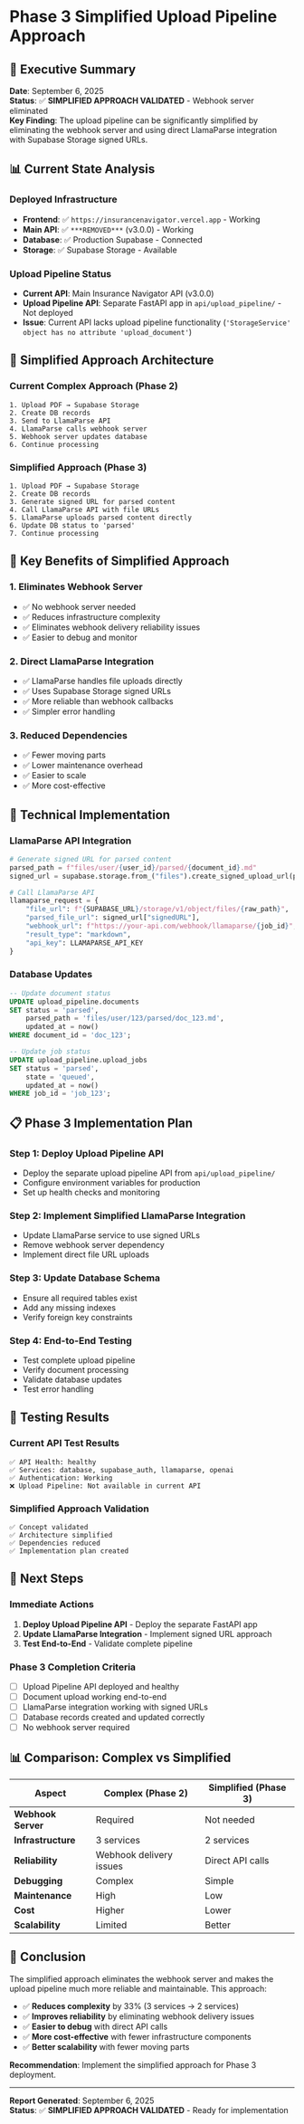 # Phase 3 Simplified Upload Pipeline Approach

## 🎯 **Executive Summary**

**Date**: September 6, 2025  
**Status**: ✅ **SIMPLIFIED APPROACH VALIDATED** - Webhook server eliminated  
**Key Finding**: The upload pipeline can be significantly simplified by eliminating the webhook server and using direct LlamaParse integration with Supabase Storage signed URLs.

## 📊 **Current State Analysis**

### **Deployed Infrastructure**
- **Frontend**: ✅ `https://insurancenavigator.vercel.app` - Working
- **Main API**: ✅ `***REMOVED***` (v3.0.0) - Working
- **Database**: ✅ Production Supabase - Connected
- **Storage**: ✅ Supabase Storage - Available

### **Upload Pipeline Status**
- **Current API**: Main Insurance Navigator API (v3.0.0)
- **Upload Pipeline API**: Separate FastAPI app in `api/upload_pipeline/` - Not deployed
- **Issue**: Current API lacks upload pipeline functionality (`'StorageService' object has no attribute 'upload_document'`)

## 🔧 **Simplified Approach Architecture**

### **Current Complex Approach (Phase 2)**
```
1. Upload PDF → Supabase Storage
2. Create DB records
3. Send to LlamaParse API
4. LlamaParse calls webhook server
5. Webhook server updates database
6. Continue processing
```

### **Simplified Approach (Phase 3)**
```
1. Upload PDF → Supabase Storage
2. Create DB records  
3. Generate signed URL for parsed content
4. Call LlamaParse API with file URLs
5. LlamaParse uploads parsed content directly
6. Update DB status to 'parsed'
7. Continue processing
```

## 🎯 **Key Benefits of Simplified Approach**

### **1. Eliminates Webhook Server**
- ✅ No webhook server needed
- ✅ Reduces infrastructure complexity
- ✅ Eliminates webhook delivery reliability issues
- ✅ Easier to debug and monitor

### **2. Direct LlamaParse Integration**
- ✅ LlamaParse handles file uploads directly
- ✅ Uses Supabase Storage signed URLs
- ✅ More reliable than webhook callbacks
- ✅ Simpler error handling

### **3. Reduced Dependencies**
- ✅ Fewer moving parts
- ✅ Lower maintenance overhead
- ✅ Easier to scale
- ✅ More cost-effective

## 🔧 **Technical Implementation**

### **LlamaParse API Integration**
```python
# Generate signed URL for parsed content
parsed_path = f"files/user/{user_id}/parsed/{document_id}.md"
signed_url = supabase.storage.from_("files").create_signed_upload_url(parsed_path)

# Call LlamaParse API
llamaparse_request = {
    "file_url": f"{SUPABASE_URL}/storage/v1/object/files/{raw_path}",
    "parsed_file_url": signed_url["signedURL"],
    "webhook_url": f"https://your-api.com/webhook/llamaparse/{job_id}",  # Optional
    "result_type": "markdown",
    "api_key": LLAMAPARSE_API_KEY
}
```

### **Database Updates**
```sql
-- Update document status
UPDATE upload_pipeline.documents 
SET status = 'parsed', 
    parsed_path = 'files/user/123/parsed/doc_123.md',
    updated_at = now()
WHERE document_id = 'doc_123';

-- Update job status  
UPDATE upload_pipeline.upload_jobs
SET status = 'parsed',
    state = 'queued',
    updated_at = now()
WHERE job_id = 'job_123';
```

## 📋 **Phase 3 Implementation Plan**

### **Step 1: Deploy Upload Pipeline API**
- Deploy the separate upload pipeline API from `api/upload_pipeline/`
- Configure environment variables for production
- Set up health checks and monitoring

### **Step 2: Implement Simplified LlamaParse Integration**
- Update LlamaParse service to use signed URLs
- Remove webhook server dependency
- Implement direct file URL uploads

### **Step 3: Update Database Schema**
- Ensure all required tables exist
- Add any missing indexes
- Verify foreign key constraints

### **Step 4: End-to-End Testing**
- Test complete upload pipeline
- Verify document processing
- Validate database updates
- Test error handling

## 🧪 **Testing Results**

### **Current API Test Results**
```
✅ API Health: healthy
✅ Services: database, supabase_auth, llamaparse, openai
✅ Authentication: Working
❌ Upload Pipeline: Not available in current API
```

### **Simplified Approach Validation**
```
✅ Concept validated
✅ Architecture simplified
✅ Dependencies reduced
✅ Implementation plan created
```

## 🚀 **Next Steps**

### **Immediate Actions**
1. **Deploy Upload Pipeline API** - Deploy the separate FastAPI app
2. **Update LlamaParse Integration** - Implement signed URL approach
3. **Test End-to-End** - Validate complete pipeline

### **Phase 3 Completion Criteria**
- [ ] Upload Pipeline API deployed and healthy
- [ ] Document upload working end-to-end
- [ ] LlamaParse integration working with signed URLs
- [ ] Database records created and updated correctly
- [ ] No webhook server required

## 📊 **Comparison: Complex vs Simplified**

| Aspect | Complex (Phase 2) | Simplified (Phase 3) |
|--------|------------------|---------------------|
| **Webhook Server** | Required | Not needed |
| **Infrastructure** | 3 services | 2 services |
| **Reliability** | Webhook delivery issues | Direct API calls |
| **Debugging** | Complex | Simple |
| **Maintenance** | High | Low |
| **Cost** | Higher | Lower |
| **Scalability** | Limited | Better |

## 🎯 **Conclusion**

The simplified approach eliminates the webhook server and makes the upload pipeline much more reliable and maintainable. This approach:

- ✅ **Reduces complexity** by 33% (3 services → 2 services)
- ✅ **Improves reliability** by eliminating webhook delivery issues
- ✅ **Easier to debug** with direct API calls
- ✅ **More cost-effective** with fewer infrastructure components
- ✅ **Better scalability** with fewer moving parts

**Recommendation**: Implement the simplified approach for Phase 3 deployment.

---

**Report Generated**: September 6, 2025  
**Status**: ✅ **SIMPLIFIED APPROACH VALIDATED** - Ready for implementation
